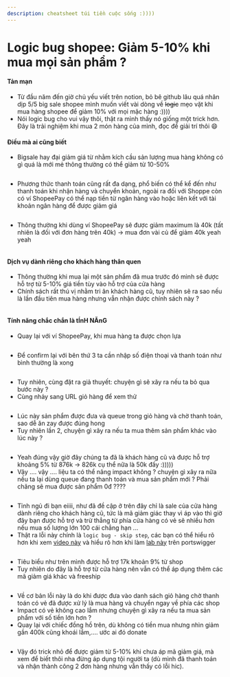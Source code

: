 ```yaml
---
description: cheatsheet túi tiền cuộc sống :))))
---
```


# Logic bug shopee: Giảm 5-10% khi mua mọi sản phẩm ?

#### Tản mạn

* Từ đầu năm đến giờ chủ yếu viết trên notion, bỏ bê github lâu quá nhân dịp 5/5 big sale shopee mình muốn viết vài dòng về ~~logic~~ mẹo vặt khi mua hàng shopee để giảm 10% với mọi mặc hàng :))))
* Nói logic bug cho vui vậy thôi, thật ra mình thấy nó giống một trick hơn. Đây là trải nghiệm khi mua 2 món hàng của mình, đọc để giải trí thôi :smile:

#### Điều mà ai cũng biết

* Bigsale hay đại giảm giá từ nhằm kích cầu sản lượng mua hàng không có gì quá là mới mẻ thông thường có thể giảm từ 10-50%

<figure><img src="../../.gitbook/assets/image (19).png" alt=""><figcaption></figcaption></figure>

* Phương thức thanh toán cũng rất đa dạng, phổ biến có thể kể đến như thanh toán khi nhận hàng và chuyển khoản, ngoài ra đối với Shoppe còn có ví ShopeePay có thể nạp tiền từ ngân hàng vào hoặc liên kết với tài khoản ngân hàng để được giảm giá

<figure><img src="../../.gitbook/assets/image.png" alt=""><figcaption></figcaption></figure>

*   Thông thường khi dùng ví ShopeePay sẽ được giảm maximum là 40k (tất nhiên là đối với đơn hàng trên 40k) -> mua đơn vài củ để giảm 40k yeah yeah

    <figure><img src="../../.gitbook/assets/image (9).png" alt=""><figcaption></figcaption></figure>



#### Dịch vụ dành riêng cho khách hàng thân quen

* Thông thường khi mua lại một sản phẩm đã mua trước đó mình sẽ được hỗ trợ từ 5-10% giá tiền tùy vào hỗ trợ của cửa hàng
* Chính sách rất thú vị nhằm tri ân khách hàng cũ, tuy nhiên sẽ ra sao nếu là lần đầu tiên mua hàng nhưng vẫn nhận được chính sách này ?

<figure><img src="../../.gitbook/assets/image (7).png" alt=""><figcaption></figcaption></figure>

#### Tính năng chắc chắn là tÍnH NĂnG

*   Quay lại với ví ShopeePay, khi mua hàng ta được chọn lựa&#x20;

    <figure><img src="../../.gitbook/assets/image (1).png" alt=""><figcaption></figcaption></figure>
* Để confirm lại với bên thứ 3 ta cần nhập số điện thoại và thanh toán như bình thường là xong

<figure><img src="../../.gitbook/assets/image (25).png" alt=""><figcaption></figcaption></figure>

* Tuy nhiên, cùng đặt ra giả thuyết: chuyện gì sẽ xãy ra nếu ta bỏ qua bước này ?
* Cùng nhảy sang URL giỏ hàng để xem thử

<figure><img src="../../.gitbook/assets/image (24).png" alt=""><figcaption></figcaption></figure>

* Lúc này sản phẩm được đưa và queue trong giỏ hàng và chờ thanh toán, sao dễ ăn zay được đúng hong
* Tuy nhiên lần 2, chuyện gì xãy ra nếu ta mua thêm sản phẩm khác vào lúc này ?

<figure><img src="../../.gitbook/assets/image (15).png" alt=""><figcaption></figcaption></figure>

* Yeah đúng vậy giờ đây chúng ta đã là khách hàng cũ và được hỗ trợ khoảng 5% từ 876k -> 826k cụ thể nữa là 50k đấy :)))))
* Vậy .... vậy ....  liệu ta có thể nâng impact không ? chuyện gì xãy ra nữa nếu ta lại dùng queue đang thanh toán và mua sản phẩm mới ? Phải chăng sẽ mua được sản phẩm 0đ ????

<figure><img src="../../.gitbook/assets/image (22).png" alt=""><figcaption></figcaption></figure>

* &#x20;Tỉnh ngủ đi bạn eiiii, như đã đề cập ở trên đây chỉ là sale của cửa hàng dành riêng cho khách hàng cũ, tức là mã giảm giác thay vì áp vào thì giờ đây bạn được hỗ trợ và trừ thẳng từ phía cửa hàng có vẻ sẽ nhiều hơn nếu mua số lượng lớn 100 cái chẳng hạn ...
* Thật ra lỗi này chính là `logic bug - skip step`, các bạn có thể hiểu rõ hơn khi xem [video này](https://www.youtube.com/watch?v=Brhjs7LZ9PY) và hiểu rõ hơn khi làm [lab này](https://portswigger.net/web-security/logic-flaws/examples/lab-logic-flaws-authentication-bypass-via-flawed-state-machine) trên portswigger

<figure><img src="../../.gitbook/assets/image (6).png" alt=""><figcaption></figcaption></figure>

* Tiêu biểu như trên mình được hỗ trợ 17k khoản 9% từ shop
* Tuy nhiên do đây là hỗ trợ từ cửa hàng nên vẫn có thể áp dụng thêm các mã giảm giá khác và freeship&#x20;

<figure><img src="../../.gitbook/assets/image (2).png" alt=""><figcaption></figcaption></figure>

* Về cơ bản lỗi này là do khi được đưa vào danh sách giỏ hàng chờ thanh toán có vẻ đã được xử lý là mua hàng và chuyển ngay về phía các shop
* Impact có vẻ không cao lắm nhưng chuyện gì xãy ra nếu ta mua sản phẩm với số tiền lớn hơn ?
* Quay lại với chiếc đồng hồ trên, dù không có tiền mua nhưng nhìn giảm gần 400k cũng khoái lắm,.... ước ai đó donate

<figure><img src="../../.gitbook/assets/image (20).png" alt=""><figcaption></figcaption></figure>

* Vậy đó trick nhỏ để được giảm từ 5-10% khi chưa áp mã giảm giá, mà xem để biết thôi nha đừng áp dụng tội người ta (dù mình đã thanh toán và nhận thành công 2 đơn hàng nhưng vẫn thấy có lỗi hic).

